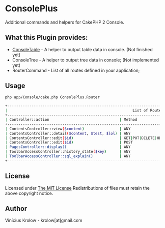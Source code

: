 ConsolePlus
===========

Additional commands and helpers for CakePHP 2 Console.

## What this Plugin provides:

* [ConsoleTable](https://github.com/krolow/ConsolePlus/blob/master/Console/ConsoleTable.php) - A helper to output table data in console. (Not finished yet)
* ConsoleTree - A helper to output tree data in console; (Not implemented yet)
* RouterCommand - List of all routes defined in your application;

## Usage

```bash
php app/Console/cake.php ConsolePlus.Router

+---------------------------------------------------------------------------------------------------------------------------------+
|                                                         List of Routes                                                          |
+---------------------------------------------------------------------------------------------------------------------------------+
| Controller::action                                | Method                      | Route                                         |
+---------------------------------------------------------------------------------------------------------------------------------+
| ContentsController::view($content)                | ANY                         | /contents/view/{content}/                     |
| ContentsController::detail($content, $test, $lol) | ANY                         | /contents/detail/{content}/{test}/{lol}/      |
| ContentsController::edit($id)                     | GET|PUT|DELETE|HEAD|OPTIONS | /contents/edit/{id}/                          |
| ContentsController::edit($id)                     | POST                        | /edit/{id}                                    |
| PagesController::display()                        | ANY                         | /pages                                        |
| ToolbarAccessController::history_state($key)      | ANY                         | /debug_kit/toolbar_access/history_state/{key} |
| ToolbarAccessController::sql_explain()            | ANY                         | /debug_kit/toolbar_access/sql_explain         |
+---------------------------------------------------------------------------------------------------------------------------------+
```

## License

Licensed under <a href="http://www.opensource.org/licenses/mit-license.php">The MIT License</a>
Redistributions of files must retain the above copyright notice.

## Author

Vinícius Krolow - krolow[at]gmail.com
